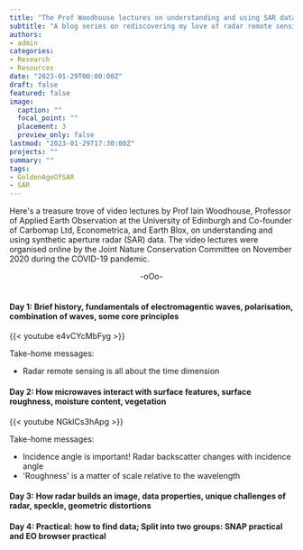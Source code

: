 ```yaml
---
title: "The Prof Woodhouse lectures on understanding and using SAR data."
subtitle: "A blog series on rediscovering my love of radar remote sensing."
authors: 
- admin
categories: 
- Research
- Resources
date: "2023-01-29T00:00:00Z"
draft: false
featured: false
image:
  caption: ""
  focal_point: ""
  placement: 3
  preview_only: false
lastmod: "2023-01-29T17:30:00Z"
projects: ""
summary: ""
tags:
- GoldenAgeOfSAR
- SAR
---
```

Here's a treasure trove of video lectures by Prof Iain Woodhouse, Professor of Applied Earth Observation at the University of Edinburgh and Co-founder of Carbomap Ltd, Econometrica, and Earth Blox, on understanding and using synthetic aperture radar (SAR) data. The video lectures were organised online by the Joint Nature Conservation Committee on November 2020 during the COVID-19 pandemic.

<div align="center">-oOo-</div><br/>

#### Day 1: Brief history, fundamentals of electromagentic waves, polarisation, combination of waves, some core principles
{{< youtube e4vCYcMbFyg >}}<br/>

Take-home messages:
* Radar remote sensing is all about the time dimension


#### Day 2: How microwaves interact with surface features, surface roughness, moisture content, vegetation
{{< youtube NGkICs3hApg >}}<br/>

Take-home messages:
* Incidence angle is important! Radar backscatter changes with incidence angle
* 'Roughness' is a matter of scale relative to the wavelength 



#### Day 3: How radar builds an image, data properties, unique challenges of radar, speckle,  geometric distortions

#### Day 4: Practical: how to find data; Split into two groups: SNAP practical and EO browser practical
